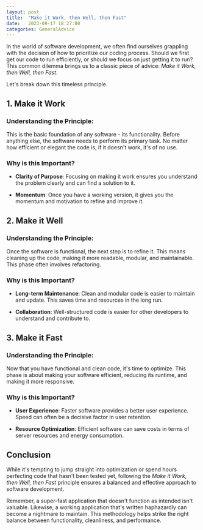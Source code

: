 ```yaml
---
layout: post
title:  "Make it Work, then Well, then Fast"
date:   2023-09-17 18:27:00
categories: GeneralAdvice
---
```


In the world of software development, we often find ourselves grappling with the decision of how to prioritize our coding process. Should we first get our code to run efficiently, or should we focus on just getting it to run? This common dilemma brings us to a classic piece of advice: _Make it Work, then Well, then Fast_.

Let's break down this timeless principle.

## 1. **Make it Work**

### Understanding the Principle:

This is the basic foundation of any software - its functionality. Before anything else, the software needs to perform its primary task. No matter how efficient or elegant the code is, if it doesn't work, it's of no use.

### Why is this Important?

- **Clarity of Purpose**: Focusing on making it work ensures you understand the problem clearly and can find a solution to it.
  
- **Momentum**: Once you have a working version, it gives you the momentum and motivation to refine and improve it.

## 2. **Make it Well**

### Understanding the Principle:

Once the software is functional, the next step is to refine it. This means cleaning up the code, making it more readable, modular, and maintainable. This phase often involves refactoring.

### Why is this Important?

- **Long-term Maintenance**: Clean and modular code is easier to maintain and update. This saves time and resources in the long run.

- **Collaboration**: Well-structured code is easier for other developers to understand and contribute to.

## 3. **Make it Fast**

### Understanding the Principle:

Now that you have functional and clean code, it's time to optimize. This phase is about making your software efficient, reducing its runtime, and making it more responsive.

### Why is this Important?

- **User Experience**: Faster software provides a better user experience. Speed can often be a decisive factor in user retention.

- **Resource Optimization**: Efficient software can save costs in terms of server resources and energy consumption.

## **Conclusion**

While it's tempting to jump straight into optimization or spend hours perfecting code that hasn't been tested yet, following the _Make it Work, then Well, then Fast_ principle ensures a balanced and effective approach to software development. 

Remember, a super-fast application that doesn't function as intended isn't valuable. Likewise, a working application that's written haphazardly can become a nightmare to maintain. This methodology helps strike the right balance between functionality, cleanliness, and performance.